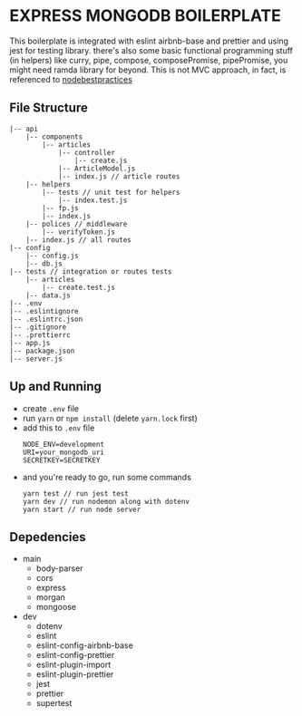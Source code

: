 # EXPRESS MONGODB BOILERPLATE

This boilerplate is integrated with eslint airbnb-base and prettier and using jest for testing library. there's also some basic functional programming stuff (in helpers) like curry, pipe, compose, composePromise, pipePromise, you might need ramda library for beyond. This is not MVC approach, in fact, is referenced to [nodebestpractices](https://github.com/i0natan/nodebestpractices)

## File Structure

```
|-- api
    |-- components
        |-- articles
            |-- controller
                |-- create.js
            |-- ArticleModel.js
            |-- index.js // article routes
    |-- helpers
        |-- tests // unit test for helpers
            |-- index.test.js
        |-- fp.js
        |-- index.js
    |-- polices // middleware
        |-- verifyToken.js
    |-- index.js // all routes
|-- config
    |-- config.js
    |-- db.js
|-- tests // integration or routes tests
    |-- articles
        |-- create.test.js
    |-- data.js
|-- .env
|-- .eslintignore
|-- .eslintrc.json
|-- .gitignore
|-- .prettierrc
|-- app.js
|-- package.json
|-- server.js
```

## Up and Running

- create `.env` file
- run `yarn` or `npm install` (delete `yarn.lock` first)
- add this to `.env` file
  ```
  NODE_ENV=development
  URI=your_mongodb_uri
  SECRETKEY=SECRETKEY
  ```
- and you're ready to go, run some commands
  ```
  yarn test // run jest test
  yarn dev // run nodemon along with dotenv
  yarn start // run node server
  ```

## Depedencies

- main
  - body-parser
  - cors
  - express
  - morgan
  - mongoose
- dev
  - dotenv
  - eslint
  - eslint-config-airbnb-base
  - eslint-config-prettier
  - eslint-plugin-import
  - eslint-plugin-prettier
  - jest
  - prettier
  - supertest
